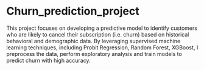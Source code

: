 # Churn_prediction_project

This project focuses on developing a predictive model to identify customers who are likely to cancel their subscription (i.e. churn) based on historical behavioral and demographic data. By leveraging supervised machine learning techniques, including Probit Regression, Random Forest, XGBoost, I preprocess the data, perform exploratory analysis and train models to predict churn with high accuracy.
